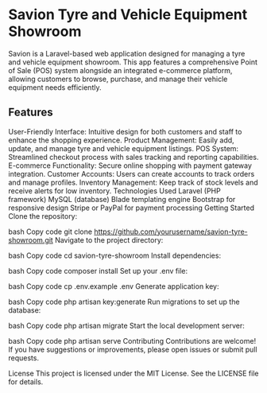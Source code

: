# Savion Tyre and Vehicle Equipment Showroom
Savion is a Laravel-based web application designed for managing a tyre and vehicle equipment showroom. This app features a comprehensive Point of Sale (POS) system alongside an integrated e-commerce platform, allowing customers to browse, purchase, and manage their vehicle equipment needs efficiently.

## Features
User-Friendly Interface: Intuitive design for both customers and staff to enhance the shopping experience.
Product Management: Easily add, update, and manage tyre and vehicle equipment listings.
POS System: Streamlined checkout process with sales tracking and reporting capabilities.
E-commerce Functionality: Secure online shopping with payment gateway integration.
Customer Accounts: Users can create accounts to track orders and manage profiles.
Inventory Management: Keep track of stock levels and receive alerts for low inventory.
Technologies Used
Laravel (PHP framework)
MySQL (database)
Blade templating engine
Bootstrap for responsive design
Stripe or PayPal for payment processing
Getting Started
Clone the repository:

bash
Copy code
git clone https://github.com/yourusername/savion-tyre-showroom.git
Navigate to the project directory:

bash
Copy code
cd savion-tyre-showroom
Install dependencies:

bash
Copy code
composer install
Set up your .env file:

bash
Copy code
cp .env.example .env
Generate application key:

bash
Copy code
php artisan key:generate
Run migrations to set up the database:

bash
Copy code
php artisan migrate
Start the local development server:

bash
Copy code
php artisan serve
Contributing
Contributions are welcome! If you have suggestions or improvements, please open issues or submit pull requests.

License
This project is licensed under the MIT License. See the LICENSE file for details.


